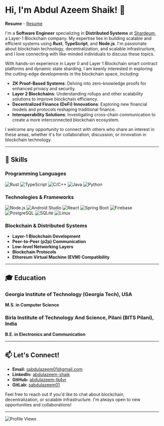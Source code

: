 # Hi, I'm Abdul Azeem Shaik! 👋

**Resume** - [Resume](https://drive.google.com/file/d/1K-5G7Q7l1Quan89coe9DU7oLzdqfwziA/view?usp=sharing)

I'm a **Software Engineer** specializing in **Distributed Systems** at [Shardeum](https://shardeum.org/), a Layer-1 Blockchain company. My expertise lies in building scalable and efficient systems using **Rust**, **TypeScript**, and **Node.js**. I'm passionate about blockchain technology, decentralization, and scalable infrastructure, and I love connecting with like-minded individuals to discuss these topics.

With hands-on experience in Layer 0 and Layer 1 Blockchain smart contract platforms and dynamic state sharding, I am keenly interested in exploring the cutting-edge developments in the blockchain space, including:

- **ZK Proof-Based Systems**: Delving into zero-knowledge proofs for enhanced privacy and security.
- **Layer 2 Blockchains**: Understanding rollups and other scalability solutions to improve blockchain efficiency.
- **Decentralized Finance (DeFi) Innovations**: Exploring new financial models and protocols reshaping traditional finance.
- **Interoperability Solutions**: Investigating cross-chain communication to create a more interconnected blockchain ecosystem.

I welcome any opportunity to connect with others who share an interest in these areas, whether it's for collaboration, discussion, or innovation in blockchain technology.

---

## 🚀 Skills

### Programming Languages
![Rust](https://img.shields.io/badge/-Rust-000000?style=flat-square&logo=rust&logoColor=white)
![TypeScript](https://img.shields.io/badge/-TypeScript-3178C6?style=flat-square&logo=typescript&logoColor=white)
![C/C++](https://img.shields.io/badge/-C%2FC%2B%2B-00599C?style=flat-square&logo=c&logoColor=white)
![Java](https://img.shields.io/badge/-Java-007396?style=flat-square&logo=java&logoColor=white)
![Python](https://img.shields.io/badge/-Python-3776AB?style=flat-square&logo=python&logoColor=white)

### Technologies & Frameworks
![Node.js](https://img.shields.io/badge/-Node.js-339933?style=flat-square&logo=node.js&logoColor=white)
![Android Studio](https://img.shields.io/badge/-Android%20Studio-3DDC84?style=flat-square&logo=android-studio&logoColor=white) 
![React](https://img.shields.io/badge/-React-61DAFB?style=flat-square&logo=react&logoColor=black)
![Spring Boot](https://img.shields.io/badge/-Spring%20Boot-6DB33F?style=flat-square&logo=spring-boot&logoColor=white)
![Firebase](https://img.shields.io/badge/-Firebase-FFCA28?style=flat-square&logo=firebase&logoColor=black)
![PostgreSQL](https://img.shields.io/badge/-PostgreSQL-336791?style=flat-square&logo=postgresql&logoColor=white)
![SQLite](https://img.shields.io/badge/-SQLite-003B57?style=flat-square&logo=sqlite&logoColor=white)
![Linux](https://img.shields.io/badge/-Linux-FCC624?style=flat-square&logo=linux&logoColor=black)

### Blockchain & Distributed Systems
- **Layer-1 Blockchain Development**
- **Peer-to-Peer (p2p) Communication**
- **Low-level Networking Layers**
- **Blockchain Protocols**
- **Ethereum Virtual Machine (EVM) Compatibility**

---

## 🎓 Education

### Georgia Institute of Technology (Georgia Tech), USA
**M.S. in Computer Science**  

### Birla Institute of Technology And Science, Pilani (BITS Pilani), India
**B.E. in Electronics and Communication**  

---

## 📫 Let's Connect!

- **Email:** [sabdulazeem01@gmail.com](mailto:sabdulazeem01@gmail.com)
- **LinkedIn:** [abdulazeem-shaik](https://www.linkedin.com/in/abdulazeem-shaik/)
- **GitHub:** [abdulazeem-tk4vr](https://github.com/abdulazeem-tk4vr)
- **GitLab:** [sabdulazeem01](https://gitlab.com/sabdulazeem01)

Feel free to reach out if you'd like to chat about blockchain, decentralization, or scalable infrastructure. I'm always open to new opportunities and collaborations!

---

![Profile Views](https://komarev.com/ghpvc/?username=abdulazeem-tk4vr&color=brightgreen)
